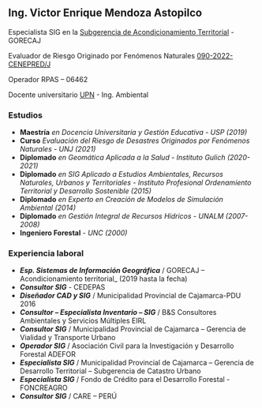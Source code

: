 ## Ing. Victor Enrique Mendoza Astopilco

Especialista SIG en la [Subgerencia de Acondicionamiento Territorial](https://zeeot.regioncajamarca.gob.pe/node/588) - GORECAJ

Evaluador de Riesgo Originado por Fenómenos Naturales
[090-2022-CENEPRED/J](https://renaerd.cenepred.gob.pe/renaerd/registro-de-evaluadores/)

Operador RPAS – 06462

Docente universitario [UPN](https://www.upn.edu.pe/carrera/ingenieria-ambiental) - Ing. Ambiental

### Estudios
* **Maestría** _en Docencia Universitaria y Gestión Educativa - USP (2019)_
* **Curso** _Evaluación del Riesgo de Desastres Originados por Fenómenos Naturales - UNJ (2021)_
* **Diplomado** _en Geomática Aplicada a la Salud - Instituto Gulich (2020-2021)_
* **Diplomado** _en SIG Aplicado a Estudios Ambientales, Recursos Naturales, Urbanos y Territoriales - Instituto Profesional Ordenamiento Territorial y Desarrollo Sostenible (2015)_
* **Diplomado** _en Experto en Creación de Modelos de Simulación Ambiental (2014)_
* **Diplomado** _en Gestión Integral de Recursos Hídricos - UNALM (2007-2008)_
* **Ingeniero Forestal** - _UNC (2000)_


### Experiencia laboral
* _**Esp. Sistemas de Información Geográfica**_ / GORECAJ – Acondicionamiento territorial_ (2019 hasta la fecha)
* _**Consultor SIG**_ - CEDEPAS 
* _**Diseñador CAD y SIG**_ / Municipalidad Provincial de Cajamarca-PDU 2016
* _**Consultor – Especialista Inventario – SIG**_ / B&S Consultores Ambientales y Servicios Múltiples EIRL
* _**Consultor SIG**_ / Municipalidad Provincial de Cajamarca – Gerencia de Vialidad y Transporte Urbano
* _**Operador SIG**_ / Asociación Civil  para la Investigación y Desarrollo Forestal ADEFOR
* _**Especialista SIG**_ / Municipalidad Provincial de Cajamarca – Gerencia de Desarrollo Territorial – Subgerencia de Catastro Urbano
* _**Especialista SIG**_ / Fondo de Crédito para el Desarrollo Forestal - FONCREAGRO
* _**Consultor SIG**_ / CARE – PERÚ



<!--
**victormendoza2/victormendoza2** is a ✨ _special_ ✨ repository because its `README.md` (this file) appears on your GitHub profile.

Here are some ideas to get you started:

- 🔭 I’m currently working on ...
- 🌱 I’m currently learning ...
- 👯 I’m looking to collaborate on ...
- 🤔 I’m looking for help with ...
- 💬 Ask me about ...
- 📫 How to reach me: ...
- 😄 Pronouns: ...
- ⚡ Fun fact: ...
-->
